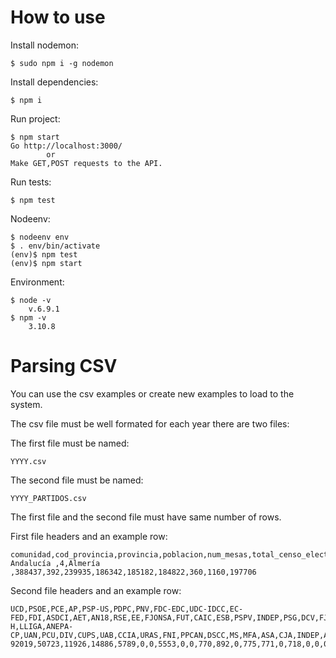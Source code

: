 # How to use

Install nodemon:

    $ sudo npm i -g nodemon
    
Install dependencies:

    $ npm i
    
Run project:

    $ npm start
    Go http://localhost:3000/
            or
    Make GET,POST requests to the API.

Run tests:

    $ npm test
    
Nodeenv:

    $ nodeenv env
    $ . env/bin/activate
    (env)$ npm test
    (env)$ npm start   

Environment:

    $ node -v
        v.6.9.1
    $ npm -v
        3.10.8

# Parsing CSV

You can use the csv examples or create new examples to load to the system.

The csv file must be well formated for each year there are two files:

The first file must be named:

    YYYY.csv
    
The second file must be named:

    YYYY_PARTIDOS.csv
    
The first file and the second file must have same number of rows.

First file headers and an example row:

    comunidad,cod_provincia,provincia,poblacion,num_mesas,total_censo_electoral,total_votantes,votos_validos,votos_candidaturas,votos_blanco,votos_nulos,fecha
    Andalucía ,4,Almería ,388437,392,239935,186342,185182,184822,360,1160,197706

    
Second file headers and an example row:

    UCD,PSOE,PCE,AP,PSP-US,PDPC,PNV,FDC-EDC,UDC-IDCC,EC-FED,FDI,ASDCI,AET,AN18,RSE,EE,FJONSA,FUT,CAIC,ESB,PSPV,INDEP,PSG,DCV,FJONS,UNAI,BNPG,AFN,URA,PSOE-H,LLIGA,ANEPA-CP,UAN,PCU,DIV,CUPS,UAB,CCIA,URAS,FNI,PPCAN,DSCC,MS,MFA,ASA,CJA,INDEP,ANV,INDEP,INDEP,DCAR,INDEP,FN,CUP,PSCAN,PIM,FAA,PPROV,INDEP,ICU,PSDE,PDG,UDIB,INDEP,FL,INDEP,INDEP,INDEP,PRSV,INDEP,INDEP,AEICYU,CUIR,CIPYE,ADEC,ADC,FEI,PAE,PLI,INDEP,BAI,CAI
    92019,50723,11926,14886,5789,0,0,5553,0,0,770,892,0,775,771,0,718,0,0,0,0,0,0,0,0,0,0,0,0,0,0,0,0,0,0,0,0,0,0,0,0,0,0,0,0,0,0,0,0,0,0,0,0,0,0,0,0,0,0,0,0,0,0,0,0,0,0,0,0,0,0,0,0,0,0,0,0,0,0,0,0,0


    


